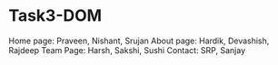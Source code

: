 # Task3-DOM




Home page: Praveen, Nishant, Srujan
About page: Hardik, Devashish, Rajdeep
Team Page: Harsh, Sakshi, Sushi
Contact: SRP, Sanjay

